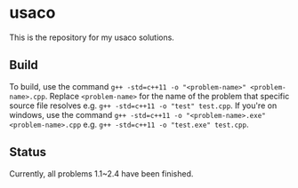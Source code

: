 # usaco

This is the repository for my usaco solutions.

## Build

To build, use the command `g++ -std=c++11 -o "<problem-name>" <problem-name>.cpp`. Replace `<problem-name>` for the name of the problem that specific source file resolves e.g. `g++ -std=c++11 -o "test" test.cpp`. If you're on windows, use the command `g++ -std=c++11 -o "<problem-name>.exe" <problem-name>.cpp` e.g. `g++ -std=c++11 -o "test.exe" test.cpp`.

## Status

Currently, all problems 1.1~2.4 have been finished.
